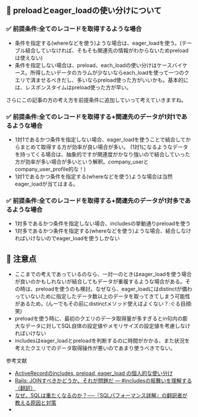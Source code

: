 ## :door: preloadとeager_loadの使い分けについて

### :white_check_mark: 前提条件:全てのレコードを取得するような場合
- 条件を指定する(whereなどを使う)ような場合は、eager_loadを使う。(テーブル結合していなければ、そもそも関連先の情報がわからないためpreloadは使えない)
- 条件を指定しない場合は、preload、each_loadの使い分けはケースバイケース。所得したいデータのカラムが少ないならeach_loadを使って一つのクエリで済ませるべきだし、多いならpreload使った方がいいかも。基本的には、レスポンスタイムはpreload使った方が早い。

さらにこの記事の方の考え方を前提条件に追加していって考えていきますね。

### :white_check_mark: 前提条件:全てのレコードを取得する+関連先のデータが1対1であるような場合
- 1対1であるかつ条件を指定しない場合、eager_loadを使うことで結合してからまとめて取得する方が効率が良い場合が多い。
(1対1になるようなデータを持ってくる場合は、抽象的ですが関連度がかなり強いので結合していった方が効率が多い場合が多いという解釈。company_userとcompany_user_profile的な！)
- 1対1であるかつ条件を指定する(whereなどを使う)ような場合は当然eager_loadが当てはまる。

### :white_check_mark: 前提条件:全てのレコードを取得する+関連先のデータが1対多であるような場合
- 1対多であるかつ条件を指定しない場合、includesの挙動通りpreloadを使う
- 1対多であるかつ条件を指定する(whereなどを使う)ような場合、結合しなければいけないのでeager_loadを使うしかない


## :door: 注意点
- ここまでの考えであっているのなら、一対一のときはeager_loadを使う場合が良いのかもしれないが結合してもデータが重複するような場合がある。その時は、preloadを使うのも検討。なぜなら、eager_loadにはdistinctが備わっていないために指定したデータ数以上のデータを取ってきてしまう可能性があるため。(んーでもその前にdistinctメソッド使えばよくない？:ぐる目顔:笑)
- preloadを使う時に、最初のクエリのデータ取得量が多すぎるとin句内の膨大なデータに対してSQL自体の設定値やメモリサイズの設定値を考慮しなければいけない
- includesはeager_loadとpreloadを判断するのに時間がかかる、また状況を考えたクエリでのデータ取得操作が悪いのであまり使うべきでない。

参考文献
- [ActiveRecordのincludes, preload, eager_load の個人的な使い分け](https://moneyforward.com/engineers_blog/2019/04/02/activerecord-includes-preload-eagerload/)
- [Rails: JOINすべきかどうか、それが問題だ — #includesの振舞いを理解する（翻訳）](https://techracho.bpsinc.jp/hachi8833/2017_09_25/45650)
- [なぜ、SQLは重たくなるのか？──『SQLパフォーマンス詳解』の翻訳者が教える原因と対策](https://eh-career.com/engineerhub/entry/2017/06/26/110000#%E5%8E%9F%E5%9B%A0ORM%E3%81%8C%E7%94%9F%E6%88%90%E3%81%99%E3%82%8BSQL%E3%82%92%E7%A2%BA%E8%AA%8D%E3%81%97%E3%81%A6%E3%81%84%E3%81%AA%E3%81%84)
- 

